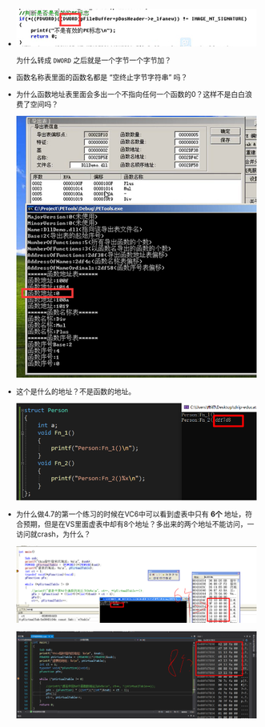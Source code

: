 + ![](https://raw.githubusercontent.com/smallzhong/picgo-pic-bed/master/20200706155849.png)

  为什么转成 `DWORD` 之后就是一个字节一个字节加？

+ 函数名称表里面的函数名都是 “空终止字节字符串” 吗？

+ 为什么函数地址表里面会多出一个不指向任何一个函数的0？这样不是白白浪费了空间吗？

  ![](https://raw.githubusercontent.com/smallzhong/picgo-pic-bed/master/20200709180637.png)

+ 这个是什么的地址？不是函数的地址。

  ![](https://raw.githubusercontent.com/smallzhong/picgo-pic-bed/master/20200716193431.png)

+ 为什么做4.7的第一个练习的时候在VC6中可以看到虚表中只有 **6个** 地址，符合预期，但是在VS里面虚表中却有8个地址？多出来的两个地址不能访问，一访问就crash，为什么？

  ![](https://raw.githubusercontent.com/smallzhong/picgo-pic-bed/master/20200721143105.png)

  ![](https://raw.githubusercontent.com/smallzhong/picgo-pic-bed/master/20200721142615.png)